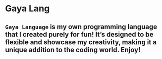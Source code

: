 # Gaya Lang

## `Gaya Language` </strong> is my own programming language that I created purely for fun! It’s designed to be flexible and showcase my creativity, making it a unique addition to the coding world. Enjoy!
